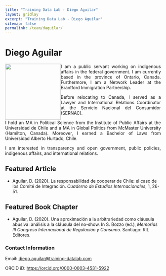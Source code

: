 ```yaml
---
title: "Training Data Lab - Diego Aguilar"
layout: gridlay
excerpt: "Training Data Lab - Diego Aguilar"
sitemap: false
permalink: /team/daguilar/
---
```


# Diego Aguilar

<img src="https://training-datalab.com/images/team/daguilar.jpg" class="img-responsive" width="180px" style="float: left" />

<p align=" justify">I am a public servant working on indigenous affairs in the federal government. I am currently based in the province of Ontario, Canada. Furthermore, I am a Network Leader at the Brantford Immigration Partnership.</p>

<p align=" justify">Before relocating to Canada, I served as a Lawyer and International Relations Coordinator at the Servicio Nacional del Consumidor (SERNAC). </p>

<p align=" justify">I hold an MA in Political Science from the Institute of Public Affairs at the Universidad de Chile and a MA in Global Politics from McMaster University (Hamilton, Canada). Moreover, I earned a Bachelor of Laws from Universidad Alberto Hurtado, Chile.</p>

<p align=" justify">I am interested in transparency and open government, public policies, indigenous affairs, and international relations.</p>

## Featured Article

* Aguilar, D. (2020). La responsabilidad de cooperar de Chile: el caso de los Comité de Integración. *Cuaderno de Estudios Internacionales*, 1, 26-51.

## Featured Book Chapter

* Aguilar, D. (2020). Una aproximación a la arbitrariedad como cláusula abusiva: análisis a la cláusula del no-show. In S. Bozzo (ed.), *Memorias III Congreso Internacional de Regulación y Consumo*. Santiago: RIL Editores.

### Contact Information

Email: <a href="mailto:diego.aguilar@training-datalab.com">diego.aguilar@training-datalab.com</a><br />
<!-- Alternative email: <a href=""></a><br /> -->
ORCID iD: <a href="https://orcid.org/0000-0003-4531-5922" target="_blank">https://orcid.org/0000-0003-4531-5922</a><br />
<!-- Personal website: <a href="" target="_blank"></a><br /> -->
<!-- Institutional website: <a href="" target="_blank"></a><br /> -->
<br />
